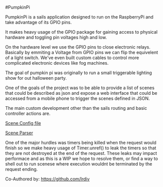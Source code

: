 #PumpkinPi

PumpkinPi is a sails application designed to run on the RaspberryPi and take advantage of its GPIO pins.

It makes heavy usage of the GPIO package for gaining access to physical hardware and toggling pin voltages high and low.

On the hardware level we use the GPIO pins to close electronic relays. Basically by emmiting a Voltage from GPIO pins we can flip the equivelent of a light switch. We've even built custom cables to control more complicated electronic devices like fog machines.


The goal of pumpkin pi was originally to run a small triggerable lighting show for out halloween party.

One of the goals of the project was to be able to provide a list of scenes that could be described as json and expose a web interface that could be accessed from a mobile phone to trigger the scenes defined in JSON.

The main custom development other than the sails routing and basic controller actions are.

[Scene Config file](https://github.com/j-mcnally/pumpkinpi/blob/master/config/scenes.js)

[Scene Parser](https://github.com/j-mcnally/pumpkinpi/blob/master/libs/scene_parser/index.coffee)

One of the major hurdles was timers being killed when the request would finish so we make heavy usage of Timer.unref() to leak the timers so that they are not destroyed at the end of the request. These leaks may impact performace and as this is a WIP we hope to resolve them, or find a way to shell out to run scenese where execution wouldnt be terminated by the request ending.


Co-Authored by: https://github.com/lrdiv
